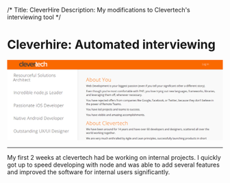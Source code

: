 /* 
Title: CleverHire 
Description: My modifications to Clevertech's interviewing tool 
*/


# Cleverhire: Automated interviewing

<div>
	<img class="img-fluid img-rounded" src="/files/cleverhire.png" />
</div>

***

My first 2 weeks at clevertech had be working on internal projects. I quickly got up to speed
developing with node and was able to add several features and improved the software for internal 
users significantly.